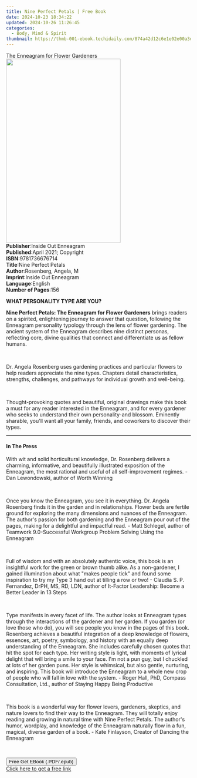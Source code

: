 ```yaml
---
title: Nine Perfect Petals | Free Book
date: 2024-10-23 18:34:22
updated: 2024-10-26 11:26:45
categories:
  - Body, Mind & Spirit
thumbnail: https://thmb-001-ebook.techidaily.com/874a42d12c6e1e02e00a3defe75012c23f5df8835e5065db769fca20885101e3.jpg
---
```

<main id="book-container">
  <div class="flex flex-col">
    <div class="book-brief flex-1 py-6 px-4 sm:p-6 md:py-10 md:px-8">
      <!-- brief-->
      <div class="book-brief-main">The Enneagram for Flower Gardeners</div>
    </div>
    <div
      class="book-meta-info flex-1 grid gap-4 col-start-1 col-end-3 row-start-1 sm:mb-6 sm:grid-cols-4 lg:gap-6 lg:col-start-2 lg:row-end-6 lg:row-span-6 lg:mb-0"
    >
      <div
        class="book-meta-info-left place-content-center mt-4 p-4 text-sm leading-6 col-start-2 col-span-2 dark:text-slate-400"
      >
        <img
          class="w-full h-500 object-cover rounded-lg sm:h-255 sm:col-span-2 lg:col-span-full"
          src="https://img-001-ebook.techidaily.com/7f7e863b4b96c61e0e3d48a79c17b6700024cb415f3417d86982b045a972181e.jpg"
          alt=""
          width="312"
          height="500"
        />
      </div>
      <div
        class="book-meta-info-right mt-2 col-start-1 row-start-2 col-span-3 self-center"
      >
        <!-- meta data  -->
        <div class="flex flex-col px-4 md:px-8">
          <div class="flex-1">
            <strong>Publisher</strong>:<span class="px-2"
              >Inside Out Enneagram</span
            >
          </div>
          <div class="flex-1">
            <strong>Published</strong>:<span class="px-2"
              >April 2021; Copyright</span
            >
          </div>
          <div class="flex-1">
            <strong>ISBN</strong>:<span class="px-2">9781736676714</span>
          </div>
          <div class="flex-1">
            <strong>Title</strong>:<span class="px-2">Nine Perfect Petals</span>
          </div>
          <div class="flex-1">
            <strong>Author</strong>:<span class="px-2"
              >Rosenberg, Angela, M</span
            >
          </div>
          <div class="flex-1">
            <strong>Imprint</strong>:<span class="px-2"
              >Inside Out Enneagram</span
            >
          </div>
          <div class="flex-1">
            <strong>Language</strong>:<span class="px-2">English</span>
          </div>
          <div class="flex-1">
            <strong>Number of Pages</strong>:<span class="px-2">156</span>
          </div>
        </div>
      </div>
    </div>
    <div class="book-description flex-1 py-6 px-4 sm:p-6 md:py-10 md:px-8">
      <div class="book-description-main">
        <div accordion-content="" id="description">
          <p><strong>WHAT PERSONALITY TYPE ARE YOU?</strong></p>
          <p>
            <strong
              >Nine Perfect Petals: The Enneagram for Flower Gardeners</strong
            >
            brings readers on a spirited, enlightening journey to answer that
            question, following the Enneagram personality typology through the
            lens of flower gardening. The ancient system of the Enneagram
            describes nine distinct personas, reflecting core, divine qualities
            that connect and differentiate us as fellow humans.
          </p>
          <p>&nbsp;</p>
          <p>
            Dr. Angela Rosenberg uses gardening practices and particular flowers
            to help readers appreciate the nine types. Chapters detail
            characteristics, strengths, challenges, and pathways for individual
            growth and well-being.
          </p>
          <p>&nbsp;</p>
          <p>
            Thought-provoking quotes and beautiful, original drawings make this
            book a must for any reader interested in the Enneagram, and for
            every gardener who seeks to understand their own personality-and
            blossom. Eminently sharable, you'll want all your family, friends,
            and coworkers to discover their types.
          </p>
        </div>
        <div class="accordion-fader"></div>
      </div>
    </div>
    <div class="book-excerpts flex-1 py-6 px-4 sm:p-6 md:py-10 md:px-8">
      <!-- excerpts-->
      <div class="book-excerpts-main">
        <hr />
        <h4 class="placeholder placeholder-heading">
          <span>In The Press</span>
        </h4>
        <p></p>
        <p>
          With wit and solid horticultural knowledge, Dr. Rosenberg delivers a
          charming, informative, and beautifully illustrated exposition of the
          Enneagram, the most rational and useful of all self-improvement
          regimes. - Dan Lewondowski, author of Worth Winning
        </p>
        <p><br /></p>
        <p>
          Once you know the Enneagram, you see it in everything. Dr. Angela
          Rosenberg finds it in the garden and in relationships. Flower beds are
          fertile ground for exploring the many dimensions and nuances of the
          Enneagram. The author's passion for both gardening and the Enneagram
          pour out of the pages, making for a delightful and impactful read. -
          Matt Schlegel, author of Teamwork 9.0-Successful Workgroup Problem
          Solving Using the Enneagram
        </p>
        <p><br /></p>
        <p>
          Full of wisdom and with an absolutely authentic voice, this book is an
          insightful work for the green or brown thumb alike. As a non-gardener,
          I gained illumination about what "makes people tick" and found some
          inspiration to try my Type 3 hand out at tilling a row or two! -
          Claudia S. P. Fernandez, DrPH, MS, RD, LDN, author of It-Factor
          Leadership: Become a Better Leader in 13 Steps
        </p>
        <p><br /></p>
        <p>
          Type manifests in every facet of life. The author looks at Enneagram
          types through the interactions of the gardener and her garden. If you
          garden (or love those who do), you will see people you know in the
          pages of this book. Rosenberg achieves a beautiful integration of a
          deep knowledge of flowers, essences, art, poetry, symbology, and
          history with an equally deep understanding of the Enneagram. She
          includes carefully chosen quotes that hit the spot for each type. Her
          writing style is light, with moments of lyrical delight that will
          bring a smile to your face. I'm not a pun guy, but I chuckled at lots
          of her garden puns. Her style is whimsical, but also gentle,
          nurturing, and inspiring. This book will introduce the Enneagram to a
          whole new crop of people who will fall in love with the system. -
          Roger Hall, PhD, Compass Consultation, Ltd., author of Staying Happy
          Being Productive
        </p>
        <p><br /></p>
        <p>
          This book is a wonderful way for flower lovers, gardeners, skeptics,
          and nature lovers to find their way to the Enneagram. They will
          totally enjoy reading and growing in natural time with Nine Perfect
          Petals. The author's humor, wordplay, and knowledge of the Enneagram
          naturally flow in a fun, magical, diverse garden of a book. - Kate
          Finlayson, Creator of Dancing the Enneagram
        </p>
        <p><br /></p>
        <p></p>
      </div>
    </div>
    <div
      class="book-about-author flex-1 py-6 px-4 sm:p-6 md:py-10 md:px-8"
    ></div>
    <div class="book-free-get flex-1 py-6 px-4 sm:p-6 md:py-10 md:px-8">
      <button
        id="btn-free-get"
        class="bg-blue-500 hover:bg-blue-700 text-white font-bold py-2 px-4 rounded"
      >
        Free Get EBook (.PDF/.epub)
      </button>
      <div id="countdown-display" class="px-2 text-lg mt-2"></div>
      <a
        id="free-link"
        class="hidden bg-blue-500 hover:bg-blue-700 text-white font-bold py-2 px-4 rounded"
        href="https://www.ebooks.com/en-us/book/210280112/nine-perfect-petals/rosenberg-angela-m/"
        target="_blank"
        >Click here to get a free link</a
      >
    </div>
    <script>
      let countdownTime = 0;
      let countdownInterval = null;
      document
        .getElementById('btn-free-get')
        .addEventListener('click', startCountdown);
      function startCountdown() {
        countdownTime = new Date().getTime() + 60000 * 3;
        countdownInterval = setInterval(updateCountdown, 1000);
        document.getElementById('btn-free-get').disabled = true;
        document
          .getElementById('btn-free-get')
          .classList.add('bg-gray-500', 'cursor-not-allowed');
      }
      function updateCountdown() {
        let currentTime = new Date().getTime();
        let timeLeft = countdownTime - currentTime;
        let secondsLeft = Math.floor(timeLeft / 1000);
        document.getElementById('countdown-display').innerHTML =
          `Remaining time: ${secondsLeft} seconds.`;
        if (secondsLeft <= 0) {
          clearInterval(countdownInterval);
          document.getElementById('btn-free-get').classList.add('hidden');
          document.getElementById('free-link').classList.remove('hidden');
          document.getElementById('countdown-display').innerHTML = '';
        }
      }
    </script>
  </div>
</main>
